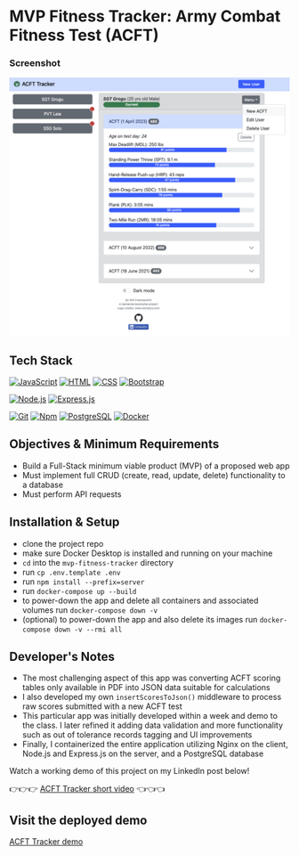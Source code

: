 # MVP Fitness Tracker: Army Combat Fitness Test (ACFT)

### Screenshot

[![ACFT tracker](acft_tracker_screenshot.png)](https://mvp_acft.tech-n-code.com/)

## Tech Stack

  [![JavaScript](https://img.shields.io/badge/-JavaScript-F7DF1E?style=flat&logo=javascript&logoColor=black)](https://developer.mozilla.org/en-US/docs/Web/JavaScript)
  [![HTML](https://img.shields.io/badge/-HTML-E34F26?style=flat&logo=html5&logoColor=black)](https://developer.mozilla.org/en-US/docs/Web/HTML)
  [![CSS](https://img.shields.io/badge/-CSS-1572B6?style=flat&logo=css3&logoColor=white)](https://developer.mozilla.org/en-US/docs/Web/CSS)
  [![Bootstrap](https://img.shields.io/badge/-Bootstrap-7952B3?style=flat&logo=bootstrap&logoColor=white)](https://getbootstrap.com/)
  
  [![Node.js](https://img.shields.io/badge/-Node.js-339933?style=flat&logo=Node.js&logoColor=black)](https://nodejs.org/)
  [![Express.js](https://img.shields.io/badge/-Express.js-000000?style=flat&logo=express&logoColor=white)](https://expressjs.com/)

  [![Git](https://img.shields.io/badge/-Git-F05032?style=flat&logo=git&logoColor=black)](https://git-scm.com/)
  [![Npm](https://img.shields.io/badge/-Npm-CB3837?style=flat&logo=npm&logoColor=white)](https://npmjs.com/)
  [![PostgreSQL](https://img.shields.io/badge/PostgreSQL-316192?style=flat&logo=postgresql&logoColor=white)](https://www.postgresql.org/)
  [![Docker](https://img.shields.io/badge/Docker-2CA5E0?style=flat&logo=docker&logoColor=white)](https://www.docker.com/)

## Objectives & Minimum Requirements

- Build a Full-Stack minimum viable product (MVP) of a proposed web app
- Must implement full CRUD (create, read, update, delete) functionality to a database
- Must perform API requests

## Installation & Setup

- clone the project repo
- make sure Docker Desktop is installed and running on your machine
- `cd` into the `mvp-fitness-tracker` directory
- run `cp .env.template .env`
- run `npm install --prefix=server`
- run `docker-compose up --build`
- to power-down the app and delete all containers and associated volumes run `docker-compose down -v`
- (optional) to power-down the app and also delete its images run `docker-compose down -v --rmi all`

## Developer's Notes

- The most challenging aspect of this app was converting ACFT scoring tables only available in PDF into JSON data suitable for calculations
- I also developed my own `insertScoresToJson()` middleware to process raw scores submitted with a new ACFT test
- This particular app was initially developed within a week and demo to the class. I later refined it adding data validation and more functionality such as out of tolerance records tagging and UI improvements
- Finally, I containerized the entire application utilizing Nginx on the client, Node.js and Express.js on the server, and a PostgreSQL database

Watch a working demo of this project on my LinkedIn post below!

:point_right::point_right::point_right: [ACFT Tracker short video](https://www.linkedin.com/posts/will-franceschini_softwareengineering-javascript-bootstrap-activity-7057858977325355008-TW0Y?utm_source=share&utm_medium=member_desktop) :point_left::point_left::point_left:

## Visit the deployed demo

[ACFT Tracker demo](https://mvp_acft.tech-n-code.com/)
